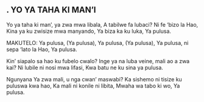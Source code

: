 ## . YO YA TAHA KI MAN’I

Yo ya taha ki man’, ya zwa mwa libala,
A tabilwe fa lubaci? Ni fe ‘bizo la Hao,
Kina ya ku zwisize mwa manyando,
Ya biza ka ku luka, Ya pulusa.

MAKUTELO:
Ya pulusa, (Ya pulusa), Ya pulusa, (Ya pulusa),
Ya pulusa, ni sepa ‘lato la Hao, Ya pulusa.


Kin’ siapalo sa hao ku fubelo cwalo?
Inge ya na luba veine, mali ao a zwa kai?
Ni lubile ni nosi mwa lifasi,
Kwa batu ne ku sina ya pulusa.


Ngunyana Ya zwa mali, u nga cwan’ maswabi?
Ka sishemo ni tisize ku puluswa kwa hao,
Ka mali ni konile ni libita,
Mwaha wa tabo ki wo, Ya pulusa.


